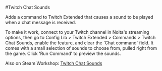 #Twitch Chat Sounds

Adds a command to Twitch Extended that causes a sound to be played when a chat message is received.

To make it work, connect to your Twitch channel in Noita's streaming options, then go to Config Lib > Twitch Extended > Commands > Twitch Chat Sounds, enable the feature, and clear the 'Chat command' field. It comes with a small selection of sounds to choose from, pulled right from the game. Click 'Run Command' to preview the sounds.

Also on Steam Workshop: [Twitch Chat Sounds](https://steamcommunity.com/sharedfiles/filedetails/?id=3561659127)